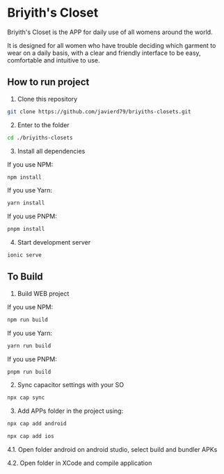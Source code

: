 # Briyith's Closet

Briyith's Closet is the APP for daily use of all womens around the world.

It is designed for all women who have trouble deciding which garment to wear on a daily basis, with a clear and friendly interface to be easy, comfortable and intuitive to use.

## How to run project

1. Clone this repository

```bash
git clone https://github.com/javierd79/briyiths-closets.git
```

2. Enter to the folder

```bash
cd ./briyiths-closets
```

3. Install all dependencies

If you use NPM:
```bash
npm install
```

If you use Yarn:
```bash
yarn install
```

If you use PNPM:
```bash
pnpm install
```

4. Start development server

```bash
ionic serve
```

## To Build

1. Build WEB project

If you use NPM:
```bash
npm run build
```

If you use Yarn:
```bash
yarn run build
```

If you use PNPM:
```bash
pnpm run build
```

2. Sync capacitor settings with your SO
```bash
npx cap sync
```

3. Add APPs folder in the project using: 
```bash
npx cap add android
```

```bash
npx cap add ios
```

4.1. Open folder android on android studio, select build and bundler APKs

4.2. Open folder in XCode and compile application

